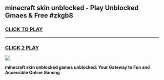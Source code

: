 
## minecraft skin unblocked - Play Unblocked Gmaes & Free #zkgb8
<h3>
<a href="https://news.freeplayer.one?title=minecraft_skin_unblocked&ref=24F">CLICK TO PLAY</a></h3>
<hr>

<h3>
<a href="https://news.freeplayer.one?title=minecraft_skin_unblocked&ref=24F">CLICK 2 PLAY</a>
  
</h3>

<a href="https://news.freeplayer.one?title=minecraft_skin_unblocked&ref=24F/"><img src="https://clearcache.store/games.png"></a>


**minecraft skin unblocked games unblocked: Your Gateway to Fun and Accessible Online Gaming**
